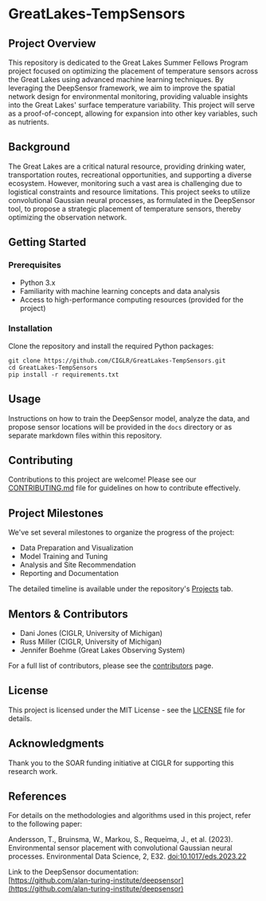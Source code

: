 # GreatLakes-TempSensors

## Project Overview
This repository is dedicated to the Great Lakes Summer Fellows Program project focused on optimizing the placement of temperature sensors across the Great Lakes using advanced machine learning techniques. By leveraging the DeepSensor framework, we aim to improve the spatial network design for environmental monitoring, providing valuable insights into the Great Lakes' surface temperature variability. This project will serve as a proof-of-concept, allowing for expansion into other key variables, such as nutrients.

## Background
The Great Lakes are a critical natural resource, providing drinking water, transportation routes, recreational opportunities, and supporting a diverse ecosystem. However, monitoring such a vast area is challenging due to logistical constraints and resource limitations. This project seeks to utilize convolutional Gaussian neural processes, as formulated in the DeepSensor tool, to propose a strategic placement of temperature sensors, thereby optimizing the observation network.

## Getting Started
### Prerequisites
- Python 3.x
- Familiarity with machine learning concepts and data analysis
- Access to high-performance computing resources (provided for the project)

### Installation

Clone the repository and install the required Python packages:
 
    git clone https://github.com/CIGLR/GreatLakes-TempSensors.git
    cd GreatLakes-TempSensors
    pip install -r requirements.txt

## Usage
Instructions on how to train the DeepSensor model, analyze the data, and propose sensor locations will be provided in the `docs` directory or as separate markdown files within this repository.

## Contributing
Contributions to this project are welcome! Please see our [CONTRIBUTING.md](CONTRIBUTING.md) file for guidelines on how to contribute effectively.

## Project Milestones
We've set several milestones to organize the progress of the project:
- Data Preparation and Visualization 
- Model Training and Tuning
- Analysis and Site Recommendation
- Reporting and Documentation

The detailed timeline is available under the repository's [Projects](https://github.com/CIGLR/GreatLakes-TempSensors/projects) tab.

## Mentors & Contributors
- Dani Jones (CIGLR, University of Michigan)
- Russ Miller (CIGLR, University of Michigan)
- Jennifer Boehme (Great Lakes Observing System)

For a full list of contributors, please see the [contributors](https://github.com/CIGLR/GreatLakes-TempSensors/graphs/contributors) page.

## License
This project is licensed under the MIT License - see the [LICENSE](LICENSE) file for details.

## Acknowledgments
Thank you to the SOAR funding initiative at CIGLR for supporting this research work.

## References
For details on the methodologies and algorithms used in this project, refer to the following paper:

Andersson, T., Bruinsma, W., Markou, S., Requeima, J., et al. (2023). Environmental sensor placement with convolutional Gaussian neural processes. Environmental Data Science, 2, E32. [doi:10.1017/eds.2023.22](https://doi.org/10.1017/eds.2023.22)

Link to the DeepSensor documentation:  
[https://github.com/alan-turing-institute/deepsensor](https://github.com/alan-turing-institute/deepsensor)




   
